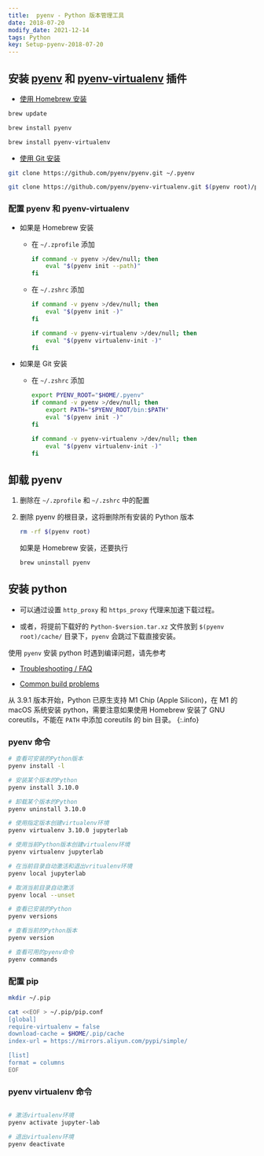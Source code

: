 ```yaml
---
title:  pyenv - Python 版本管理工具
date: 2018-07-20
modify_date: 2021-12-14
tags: Python
key: Setup-pyenv-2018-07-20
---
```


## 安装 [pyenv](https://github.com/pyenv/pyenv) 和 [pyenv-virtualenv](https://github.com/pyenv/pyenv-virtualenv) 插件

- [使用 Homebrew 安装](https://github.com/pyenv/pyenv#homebrew-in-macos)

```bash
brew update

brew install pyenv

brew install pyenv-virtualenv
```

<!--more-->

- [使用 Git 安装](https://github.com/pyenv/pyenv#basic-github-checkout)

```bash
git clone https://github.com/pyenv/pyenv.git ~/.pyenv

git clone https://github.com/pyenv/pyenv-virtualenv.git $(pyenv root)/plugins/pyenv-virtualenv
```

### 配置 pyenv 和 pyenv-virtualenv

- 如果是 Homebrew 安装

  - 在  `~/.zprofile` 添加

    ```bash
    if command -v pyenv >/dev/null; then
        eval "$(pyenv init --path)"
    fi
    ```

  - 在 `~/.zshrc` 添加

    ```bash
    if command -v pyenv >/dev/null; then
        eval "$(pyenv init -)"
    fi

    if command -v pyenv-virtualenv >/dev/null; then
        eval "$(pyenv virtualenv-init -)"
    fi
    ```

- 如果是 Git 安装

  - 在 `~/.zshrc` 添加

    ```bash
    export PYENV_ROOT="$HOME/.pyenv"
    if command -v pyenv >/dev/null; then
        export PATH="$PYENV_ROOT/bin:$PATH"
        eval "$(pyenv init -)"
    fi

    if command -v pyenv-virtualenv >/dev/null; then
        eval "$(pyenv virtualenv-init -)"
    fi
    ```

## 卸载 pyenv

1. 删除在 `~/.zprofile` 和 `~/.zshrc` 中的配置
2. 删除 pyenv 的根目录，这将删除所有安装的 Python 版本

   ```bash
   rm -rf $(pyenv root)
   ```

   如果是 Homebrew 安装，还要执行

   ```bash
   brew uninstall pyenv
   ```

## 安装 python

- 可以通过设置 `http_proxy` 和 `https_proxy` 代理来加速下载过程。

- 或者，将提前下载好的 `Python-$version.tar.xz` 文件放到 `$(pyenv root)/cache/` 目录下，`pyenv` 会跳过下载直接安装。

使用 `pyenv` 安装 python 时遇到编译问题，请先参考

- [Troubleshooting / FAQ](https://github.com/pyenv/pyenv/wiki)

- [Common build problems](https://github.com/pyenv/pyenv/wiki/Common-build-problems)

从 3.9.1 版本开始，Python 已原生支持 M1 Chip (Apple Silicon)，在 M1 的 macOS 系统安装 python，需要注意如果使用 Homebrew 安装了 GNU coreutils，不能在 `PATH` 中添加 coreutils 的 bin 目录。
{:.info}

### pyenv 命令

```bash
# 查看可安装的Python版本
pyenv install -l

# 安装某个版本的Python
pyenv install 3.10.0

# 卸载某个版本的Python
pyenv uninstall 3.10.0

# 使用指定版本创建virtualenv环境
pyenv virtualenv 3.10.0 jupyterlab

# 使用当前Python版本创建virtualenv环境
pyenv virtualenv jupyterlab

# 在当前目录自动激活和退出vritualenv环境
pyenv local jupyterlab

# 取消当前目录自动激活
pyenv local --unset

# 查看已安装的Python
pyenv versions

# 查看当前的Python版本
pyenv version

# 查看可用的pyenv命令
pyenv commands
```

### 配置 pip

```bash
mkdir ~/.pip

cat <<EOF > ~/.pip/pip.conf
[global]
require-virtualenv = false
download-cache = $HOME/.pip/cache
index-url = https://mirrors.aliyun.com/pypi/simple/

[list]
format = columns
EOF
```

### pyenv virtualenv 命令

```bash

# 激活virtualenv环境
pyenv activate jupyter-lab

# 退出virtualenv环境
pyenv deactivate

```
